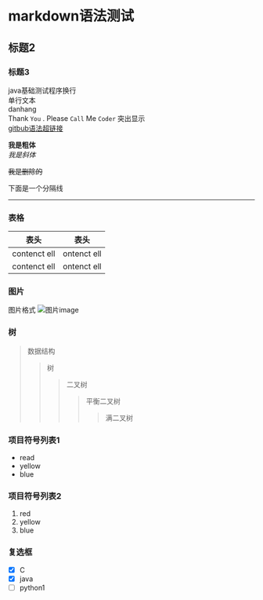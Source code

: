 # markdown语法测试
## 标题2
### 标题3
java基础测试程序换行<br>
        单行文本<br>
        danhang<br>
Thank `You` . Please `Call` Me `Coder`  突出显示<br>
[gitbub语法超链接](https://blog.csdn.net/guodongxiaren/article/details/23690801 "悬停")<br>

**我是粗体** <br>
*我是斜体* <br>

~~我是删除的~~

下面是一个分隔线
*******


### 表格
|表头|表头|
|---------|-------------|
|contenct ell|ontenct ell|
|contenct ell|ontenct ell|
### 图片
图片格式 ![图片image]()
### 树
>数据结构  
>>树  
>>>二叉树  
>>>>平衡二叉树  
>>>>>满二叉树

### 项目符号列表1
*  read
*  yellow
*  blue

### 项目符号列表2
1. red
2. yellow
3. blue

### 复选框
* [x] C
* [x] java
* [ ] python1
